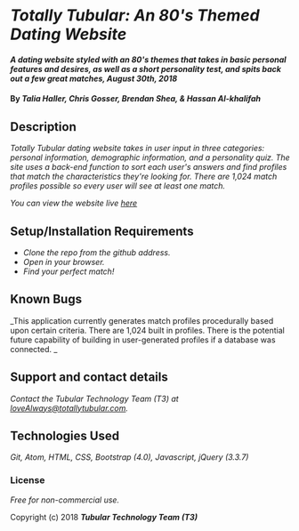 # _Totally Tubular: An 80's Themed Dating Website_

#### _A dating website styled with an 80's themes that takes in basic personal features and desires, as well as a short personality test, and spits back out a few great matches, August 30th, 2018_

#### By _**Talia Haller, Chris Gosser, Brendan Shea, & Hassan Al-khalifah**_

## Description

_Totally Tubular dating website takes in user input in three categories: personal information, demographic information, and a personality quiz. The site uses a back-end function to sort each user's answers and find profiles that match the characteristics they're looking for. There are 1,024 match profiles possible so every user will see at least one match._

_You can view the website live [*here*](https://hassan-a-alkhalifah.github.io/dating-site/)_

## Setup/Installation Requirements

* _Clone the repo from the github address._
* _Open in your browser._
* _Find your perfect match!_

## Known Bugs

_This application currently generates match profiles procedurally based upon certain criteria. There are 1,024 built in profiles. There is the potential future capability of building in user-generated profiles if a database was connected. _

## Support and contact details

_Contact the Tubular Technology Team (T3) at loveAlways@totallytubular.com._

## Technologies Used

_Git, Atom, HTML, CSS, Bootstrap (4.0), Javascript, jQuery (3.3.7)_

### License

*Free for non-commercial use.*

Copyright (c) 2018 **_Tubular Technology Team (T3)_**
